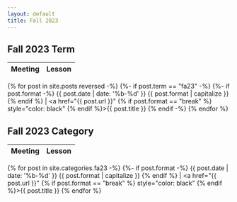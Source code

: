 ```yaml
---
layout: default
title: Fall 2023
---
```


## Fall 2023 Term

Meeting | Lesson
:-----: | :----:
{% for post in site.posts reversed -%}
{%- if post.term == "fa23" -%} {%- if post.format -%} {{ post.date | date: '%b-%d' }} {{ post.format | capitalize }} {% endif %} | <a href="{{ post.url }}" {% if post.format == "break" %} style="color: black" {% endif %}>{{ post.title }}</a>
{% endif -%}
{% endfor %}



## Fall 2023 Category

Meeting | Lesson
:-----: | :----:
{% for post in site.categories.fa23 -%}
{%- if post.format -%} {{ post.date | date: '%b-%d' }} {{ post.format | capitalize }} {% endif %} | <a href="{{ post.url }}" {% if post.format == "break" %} style="color: black" {% endif %}>{{ post.title }}</a>
{% endfor %}